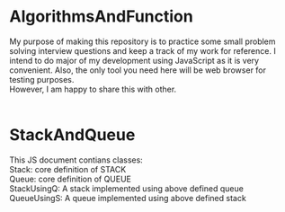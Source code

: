 # AlgorithmsAndFunction<br />
My purpose of making this repository is to practice some small problem solving interview questions and keep a track of my work for reference. I intend to do major of my development using JavaScript as it is very convenient. Also, the only tool you need here will be web browser for testing purposes.<br />
However, I am happy to share this with other.<br />
<br />
# StackAndQueue <br />
This JS document contians classes:<br />
Stack: core definition of STACK<br />
Queue: core definition of QUEUE<br />
StackUsingQ: A stack implemented using above defined queue<br />
QueueUsingS: A queue implemented using above defined stack
